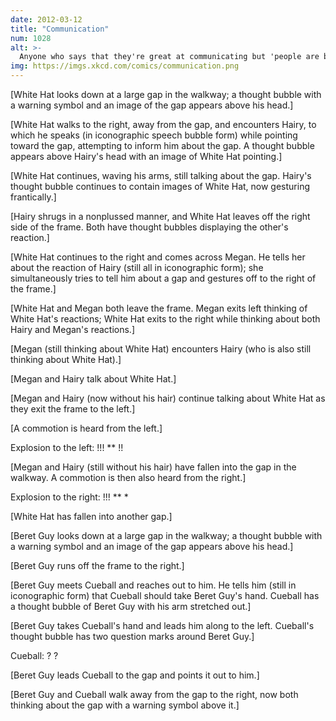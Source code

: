 ```yaml
---
date: 2012-03-12
title: "Communication"
num: 1028
alt: >-
  Anyone who says that they're great at communicating but 'people are bad at listening' is confused about how communication works.
img: https://imgs.xkcd.com/comics/communication.png
---
```

[White Hat looks down at a large gap in the walkway; a thought bubble with a warning symbol and an image of the gap appears above his head.]

[White Hat walks to the right, away from the gap, and encounters Hairy, to which he speaks (in iconographic speech bubble form) while pointing toward the gap, attempting to inform him about the gap. A thought bubble appears above Hairy's head with an image of White Hat pointing.]

[White Hat continues, waving his arms, still talking about the gap. Hairy's thought bubble continues to contain images of White Hat, now gesturing frantically.]

[Hairy shrugs in a nonplussed manner, and White Hat leaves off the right side of the frame. Both have thought bubbles displaying the other's reaction.]

[White Hat continues to the right and comes across Megan. He tells her about the reaction of Hairy (still all in iconographic form); she simultaneously tries to tell him about a gap and gestures off to the right of the frame.]

[White Hat and Megan both leave the frame. Megan exits left thinking of White Hat's reactions; White Hat exits to the right while thinking about both Hairy and Megan's reactions.]

[Megan (still thinking about White Hat) encounters Hairy (who is also still thinking about White Hat).]

[Megan and Hairy talk about White Hat.]

[Megan and Hairy (now without his hair) continue talking about White Hat as they exit the frame to the left.]

[A commotion is heard from the left.]

Explosion to the left: !!! \*\* !!

[Megan and Hairy (still without his hair) have fallen into the gap in the walkway. A commotion is then also heard from the right.]

Explosion to the right: !!! \*\* \*

[White Hat has fallen into another gap.]

[Beret Guy looks down at a large gap in the walkway; a thought bubble with a warning symbol and an image of the gap appears above his head.]

[Beret Guy runs off the frame to the right.]

[Beret Guy meets Cueball and reaches out to him. He tells him (still in iconographic form) that Cueball should take Beret Guy's hand. Cueball has a thought bubble of Beret Guy with his arm stretched out.]

[Beret Guy takes Cueball's hand and leads him along to the left. Cueball's thought bubble has two question marks around Beret Guy.]

Cueball: ? ?

[Beret Guy leads Cueball to the gap and points it out to him.]

[Beret Guy and Cueball walk away from the gap to the right, now both thinking about the gap with a warning symbol above it.]